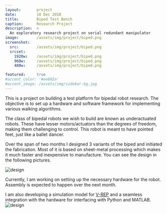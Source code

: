 ```yaml
---
layout:       project
date:         18 Dec 2018
title:        Biped Test Bench
caption:      Research Project
description:  >
  An exploratory research project on serial redundant manipulator
image:        /assets/img/project/biped.png
screenshot:
  src:        /assets/img/project/biped.png
  srcset:
    1920w:    /assets/img/project/biped.png
    960w:     /assets/img/project/biped.png
    480w:     /assets/img/project/biped.png

featured:     true
#accent_color: '#ee682a'
#accent_image: /assets/img/sidebar-bg.jpg
---
```

This is a project on building a test platform for bipedal robot research. The objective is to set up a hardware and software framework for implementing various walking algorithms.

The class of bipedal robots we wish to build are known as underactuated robots. These have lesser motors/actuators than the degrees of freedom, making them challenging to control. This robot is meant to have pointed feet, just like a ballet dancer.

Over the span of two months I designed 3 variants of the biped and initiated the fabrication. Most of it is based on sheet-metal processing which makes it much faster and inexpensive to manufacture. You can see the design in the following pictures.

![design](fullren.png)

Currently, I am working on setting up the necessary hardware for the robot. Assembly is expected to happen over the next month.

I am also developing a simulation model for [V-REP](http://www.coppeliarobotics.com/) and a seamless integration with the hardware for interfacing with Python and MATLAB.
![design](vrep.jpg)
